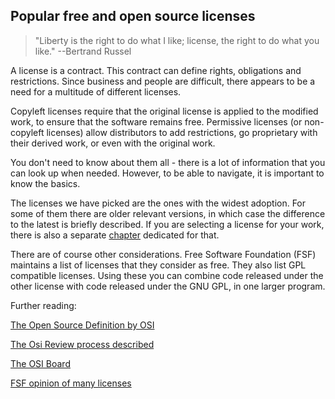 ## Popular free and open source licenses 
> "Liberty is the right to do what I like; license, the right to do what you like." --Bertrand Russel

A license is a contract. This contract can define rights, obligations and restrictions. Since business and people are difficult, there appears to be a need for a multitude of different licenses. 

Copyleft licenses require that the original license is applied to the modified work, to ensure that the software remains free. Permissive licenses (or non-copyleft licenses) allow distributors to add restrictions, go proprietary with their derived work, or even with the original work. 

You don't need to know about them all - there is a lot of information that you can look up when needed. However, to be able to navigate, it is important to know the basics. 

The licenses we have picked are the ones with the widest adoption. For some of them there are older relevant versions, in which case the difference to the latest is briefly described. If you are selecting a license for your work, there is also a separate [chapter](#selecting-a-license) dedicated for that.

There are of course other considerations. Free Software Foundation (FSF) maintains a list of licenses that they consider as free. They also list GPL compatible licenses. Using these you can combine code released under the other license with code released under the GNU GPL, in one larger program.

Further reading:

[The Open Source Definition by OSI](http://opensource.org/osd-annotated "The Open Source Definition")

[The Osi Review process described](http://opensource.org/approval "The Osi Review process")

[The OSI Board](http://opensource.org/board "The OSI Board")

[FSF opinion of many licenses](http://www.gnu.org/licenses/license-list.html "FSF stand of licences")
